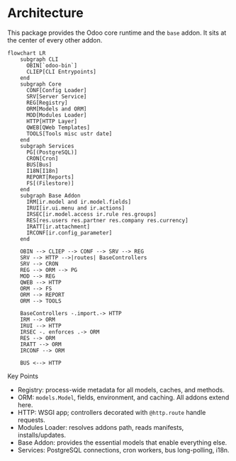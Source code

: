 # Architecture

This package provides the Odoo core runtime and the `base` addon. It sits at the center of every other addon.

```mermaid
flowchart LR
    subgraph CLI
      OBIN[`odoo-bin`]
      CLIEP[CLI Entrypoints]
    end
    subgraph Core
      CONF[Config Loader]
      SRV[Server Service]
      REG[Registry]
      ORM[Models and ORM]
      MOD[Modules Loader]
      HTTP[HTTP Layer]
      QWEB[QWeb Templates]
      TOOLS[Tools misc ustr date]
    end
    subgraph Services
      PG[(PostgreSQL)]
      CRON[Cron]
      BUS[Bus]
      I18N[I18n]
      REPORT[Reports]
      FS[(Filestore)]
    end
    subgraph Base Addon
      IRM[ir.model and ir.model.fields]
      IRUI[ir.ui.menu and ir.actions]
      IRSEC[ir.model.access ir.rule res.groups]
      RES[res.users res.partner res.company res.currency]
      IRATT[ir.attachment]
      IRCONF[ir.config_parameter]
    end

    OBIN --> CLIEP --> CONF --> SRV --> REG
    SRV --> HTTP -->|routes| BaseControllers
    SRV --> CRON
    REG --> ORM --> PG
    MOD --> REG
    QWEB --> HTTP
    ORM --> FS
    ORM --> REPORT
    ORM --> TOOLS

    BaseControllers -.import.-> HTTP
    IRM --> ORM
    IRUI --> HTTP
    IRSEC -. enforces .-> ORM
    RES --> ORM
    IRATT --> ORM
    IRCONF --> ORM

    BUS <--> HTTP
```

Key Points
- Registry: process-wide metadata for all models, caches, and methods.
- ORM: `models.Model`, fields, environment, and caching. All addons extend here.
- HTTP: WSGI app; controllers decorated with `@http.route` handle requests.
- Modules Loader: resolves addons path, reads manifests, installs/updates.
- Base Addon: provides the essential models that enable everything else.
- Services: PostgreSQL connections, cron workers, bus long-polling, i18n.
